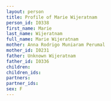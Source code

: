 ```yaml
---
layout: person
title: Profile of Marie Wijeratnam
person_id: I0338
first_name: Marie
last_name: Wijeratnam
full_name: Marie Wijeratnam
mother: Anna Rodrigo Muniaram Perumal
mother_id: I0231
father: Unknown Wijeratnam
father_id: I0336
children:
children_ids:
partners:
partner_ids:
sex: F
---
```


